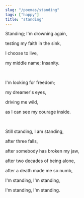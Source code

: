 ```yaml
---
slug: "/poemas/standing"
tags: ["happy"]
title: "standing"
---
```

Standing; I'm drowning again, 

testing my faith in the sink, 

I choose to live,

my middle name; Insanity.

&nbsp;

I'm looking for freedom;

my dreamer's eyes,

driving me wild,

as I can see my courage inside.

&nbsp;

Still standing, I am standing, 

after three falls, 

after somebody has broken my jaw, 

after two decades of being alone, 

after a death made me so numb,

I'm standing, I'm standing,

I'm standing, I'm standing.